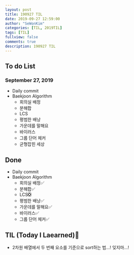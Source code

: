 ```yaml
---
layout: post
title: 190927 TIL
date: 2019-09-27 12:59:00
author: "SeWonKim"
categories: [TIL, 2019TIL]
tags: [TIL]
fullview: false
comments: true
description: 190927 TIL
---
```


## To do List

### September 27, 2019

- Daily commit
- Baekjoon Algorithm
  - 회의실 배정
  - 분해합
  - LCS
  - 평범한 배낭
  - 가운데를 말해요
  - 바이러스
  - 그룹 단어 체커
  - 균형잡힌 세상

## Done

- Daily commit
- Baekjoon Algorithm
  - 회의실 배정✅
  - 분해합✅
  - LCS❎
  - 평범한 배낭✅
  - 가운데를 말해요✅
  - 바이러스✅
  - 그룹 단어 체커✅

## TIL (Today I Laearned)🤔

- 2차원 배열에서 두 번째 요소를 기준으로 sort하는 법...! 잊지마...!
